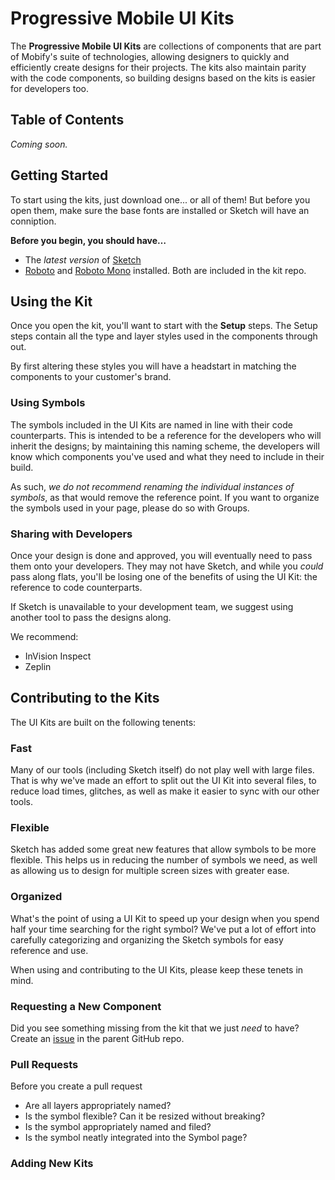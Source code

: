 # Progressive Mobile UI Kits

The **Progressive Mobile UI Kits** are collections of components that are part of Mobify's suite of technologies, allowing designers to quickly and efficiently create designs for their projects. The kits also maintain parity with the code components, so building designs based on the kits is easier for developers too.

## Table of Contents

_Coming soon._

## Getting Started

To start using the kits, just download one... or all of them! But before you open them, make sure the base fonts are installed or Sketch will have an conniption.

**Before you begin, you should have…**
- The _latest version_ of [Sketch](https://www.sketchapp.com/)
- [Roboto](https://fonts.google.com/specimen/Roboto) and [Roboto Mono](https://fonts.google.com/specimen/Roboto+Mono) installed. Both are included in the kit repo.

## Using the Kit

Once you open the kit, you'll want to start with the **Setup** steps. The Setup steps contain all the type and layer styles used in the components through out. 

By first altering these styles you will have a headstart in matching the components to your customer's brand.

### Using Symbols

The symbols included in the UI Kits are named in line with their code counterparts. This is intended to be a reference for the developers who will inherit the designs; by maintaining this naming scheme, the developers will know which components you've used and what they need to include in their build.

As such, _we do not recommend renaming the individual instances of symbols_, as that would remove the reference point. If you want to organize the symbols used in your page, please do so with Groups.

### Sharing with Developers

Once your design is done and approved, you will eventually need to pass them onto your developers. They may not have Sketch, and while you _could_ pass along flats, you'll be losing one of the benefits of using the UI Kit: the reference to code counterparts.

If Sketch is unavailable to your development team, we suggest using another tool to pass the designs along.

We recommend:

- InVision Inspect
- Zeplin

## Contributing to the Kits

The UI Kits are built on the following tenents:

### Fast
Many of our tools (including Sketch itself) do not play well with large files. That is why we've made an effort to split out the UI Kit into several files, to reduce load times, glitches, as well as make it easier to sync with our other tools.

### Flexible
Sketch has added some great new features that allow symbols to be more flexible. This helps us in reducing the number of symbols we need, as well as allowing us to design for multiple screen sizes with greater ease.

### Organized
What's the point of using a UI Kit to speed up your design when you spend half your time searching for the right symbol? We've put a lot of effort into carefully categorizing and organizing the Sketch symbols for easy reference and use.

When using and contributing to the UI Kits, please keep these tenets in mind.

### Requesting a New Component

Did you see something missing from the kit that we just _need_ to have? Create an [issue](/issues) in the parent GitHub repo.

### Pull Requests

Before you create a pull request

- Are all layers appropriately named?
- Is the symbol flexible? Can it be resized without breaking?
- Is the symbol appropriately named and filed?
- Is the symbol neatly integrated into the Symbol page?

### Adding New Kits